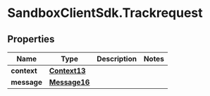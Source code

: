 # SandboxClientSdk.Trackrequest

## Properties
Name | Type | Description | Notes
------------ | ------------- | ------------- | -------------
**context** | [**Context13**](Context13.md) |  | 
**message** | [**Message16**](Message16.md) |  | 
